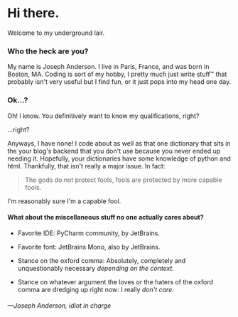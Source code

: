 # Hi there.
Welcome to my underground lair.

### Who the heck are you?
My name is Joseph Anderson.
I live in Paris, France, and was born in Boston, MA.
Coding is sort of my hobby, I pretty much just write stuff™ that probably isn't very useful but I find fun, or it just pops into my head one day.

### Ok...?
Oh! I know. You definitively want to know my qualifications, right?

...right?

Anyways, I have none!
I code about as well as that one dictionary that sits in the your blog's backend that you don't use because you never ended up needing it.
Hopefully, your dictionaries have some knowledge of python and html.
Thankfully, that isn't really a major issue. In fact:

> The gods do not protect fools,
> fools are protected by more capable fools.

I'm reasonably sure I'm a capable fool.

#### What about the miscellaneous stuff no one actually cares about?

- Favorite IDE: PyCharm community, by JetBrains.
- Favorite font: JetBrains Mono, also by JetBrains.

- Stance on the oxford comma: Absolutely, completely and unquestionably necessary *depending on the context.*
- Stance on whatever argument the loves or the haters of the oxford comma are dredging up right now: I really *don't care.*

###### —Joseph Anderson, idiot in charge

